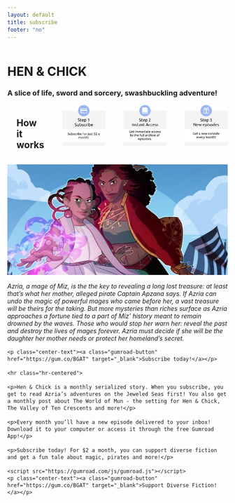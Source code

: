 ```yaml
---
layout: default
title: subscribe
footer: "no"
---
```

<div class="row">
  <div class="small-12 medium-9 columns  right center-text">
    <div class="small-12">
    <h1>HEN &amp; CHICK</h1>
    <h3>A slice of life, sword and sorcery, swashbuckling adventure!</h3>
    </div>
  </div>
  <div class="small-12 columns medium-3 left">
  <br>
    <h2 class="center-text">How it works</h2>
    <hr class="hr-centered">
        <div class="small-12">
            <img src="/images/misc/subscription-step1.jpg">
        </div>
        <hr class="hr-centered">
        <div class="small-12">
            <img src="/images/misc/subscription-step2.jpg">
        </div>
        <hr class="hr-centered">
        <div class="small-12">
            <img src="/images/misc/subscription-step3.jpg">
        </div>
  </div>
  <div class="small-12 medium-9 right pad-lr-15">
    <p><img src="/images/hac-gumroad.jpg" alt="Hen and Chick Gumroad image"></p>
    <em>Azria, a mage of Miz, is the the key to revealing a long lost treasure: at least that’s what her mother, alleged pirate Captain Apzana says. If Azria can undo the magic of powerful mages who came before her, a vast treasure will be theirs for the taking. But more mysteries than riches surface as Azria approaches a fortune tied to a part of Miz’ history meant to remain drowned by the waves. Those who would stop her warn her: reveal the past and destroy the lives of mages forever. Azria must decide if she will be the daughter her mother needs or protect her homeland’s secret. </em>

    <p class="center-text"><a class="gumroad-button" href="https://gum.co/BGAT" target="_blank">Subscribe today!</a></p>
    
    <hr class="hr-centered">
    
    <p>Hen & Chick is a monthly serialized story. When you subscribe, you get to read Azria’s adventures on the Jeweled Seas first! You also get a monthly post about The World of Mun - the setting for Hen & Chick, The Valley of Ten Crescents and more!</p>
    
    <p>Every month you’ll have a new episode delivered to your inbox! Download it to your computer or access it through the free Gumroad App!</p>
    
    <p>Subscribe today! For $2 a month, you can support diverse fiction and get a fun tale about magic, pirates and more!</p>
    
    <script src="https://gumroad.com/js/gumroad.js"></script>
    <p class="center-text"><a class="gumroad-button" href="https://gum.co/BGAT" target="_blank">Support Diverse Fiction!</a></p>
  </div>
</div>
